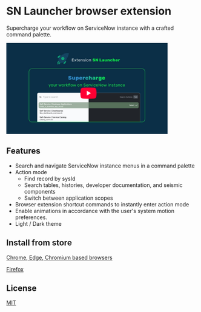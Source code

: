 # SN Launcher browser extension

Supercharge your workflow on ServiceNow instance with a crafted command palette.

<a href="https://www.youtube.com/watch?v=nKIqjEVyTgc">
  <img src="./docs/poster.png" alt="SN Launcher video" width="426" height="240">
</a>

## Features

- Search and navigate ServiceNow instance menus in a command palette
- Action mode
  - Find record by sysId
  - Search tables, histories, developer documentation, and seismic components
  - Switch between application scopes
- Browser extension shortcut commands to instantly enter action mode
- Enable animations in accordance with the user's system motion preferences.
- Light / Dark theme

## Install from store

[Chrome, Edge, Chromium based browsers](https://chrome.google.com/webstore/detail/sn-launcher-servicenow-ut/pngglpnmlfdihkcdglcflibenhmcipmg)

[Firefox](https://addons.mozilla.org/en-US/firefox/addon/sn-launcher/)

## License

[MIT](LICENSE)
